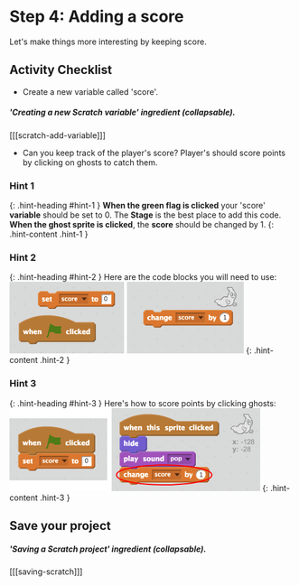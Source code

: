 # Step 4: Adding a score

Let's make things more interesting by keeping score.

## Activity Checklist

+ Create a new variable called 'score'.

##### 'Creating a new Scratch variable' ingredient (collapsable).
[[[scratch-add-variable]]]

+ Can you keep track of the player's score? Player's should score points by clicking on ghosts to catch them.

### Hint 1
{: .hint-heading #hint-1 }
__When the green flag is clicked__ your 'score' __variable__ should be set to 0. The __Stage__ is the best place to add this code. __When the ghost sprite is clicked__, the __score__ should be changed by 1.
{: .hint-content .hint-1 }

### Hint 2
{: .hint-heading #hint-2 }
Here are the code blocks you will need to use:
![screenshot](images/ghost-score-blocks.png)
{: .hint-content .hint-2 }

### Hint 3
{: .hint-heading #hint-3 }
Here's how to score points by clicking ghosts:
![screenshot](images/ghost-score-code.png)
{: .hint-content .hint-3 }

## Save your project

##### 'Saving a Scratch project' ingredient (collapsable).
[[[saving-scratch]]]
